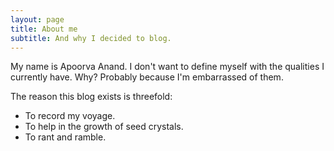 ```yaml
---
layout: page
title: About me
subtitle: And why I decided to blog. 
---
```


My name is Apoorva Anand. I don't want to define myself with the qualities I currently have. Why? Probably because I'm embarrassed of them. 

The reason this blog exists is threefold: 
* To record my voyage.
* To help in the growth of seed crystals. 
* To rant and ramble.
